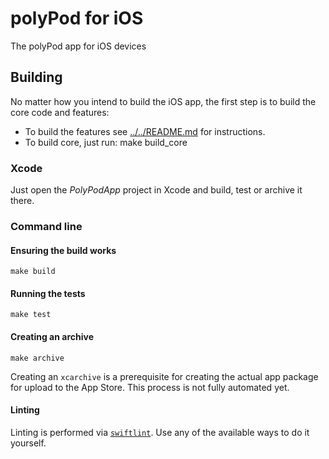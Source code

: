 # polyPod for iOS

The polyPod app for iOS devices

## Building

No matter how you intend to build the iOS app, the first step is to build the
core code and features:

- To build the features see [../../README.md](../README.md) for instructions.
- To build core, just run:
         make build_core

### Xcode

Just open the _PolyPodApp_ project in Xcode and build, test or archive it there.

### Command line

#### Ensuring the build works

    make build

#### Running the tests

    make test

#### Creating an archive

    make archive

Creating an `xcarchive` is a prerequisite for creating the actual app package
for upload to the App Store. This process is not fully automated yet.

#### Linting

Linting is performed via [`swiftlint`](https://github.com/realm/SwiftLint). Use
any of the available ways to do it yourself.
